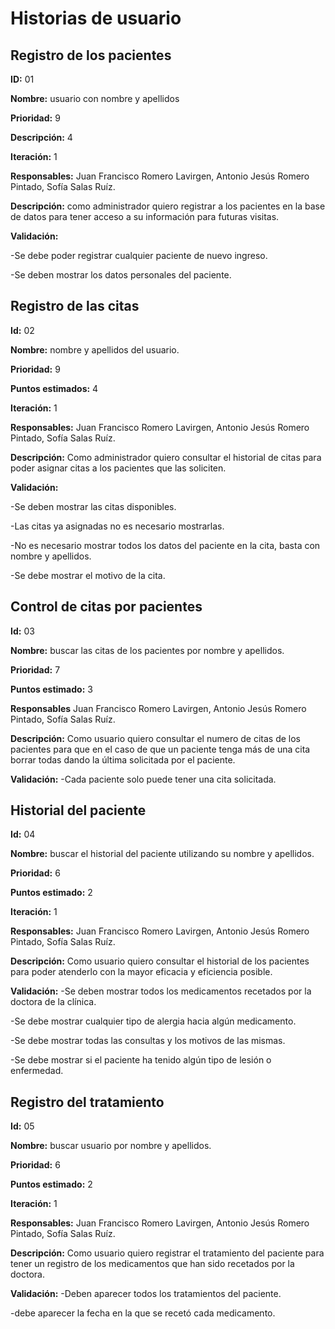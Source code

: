 # Historias de usuario  

## Registro de los pacientes

**ID:**  01

**Nombre:**   usuario con nombre y apellidos

**Prioridad:** 9  

**Descripción:**  4

**Iteración:**  1

**Responsables:**  Juan Francisco Romero Lavirgen, Antonio Jesús Romero Pintado, Sofía Salas Ruíz.

**Descripción:**  como administrador quiero registrar a los pacientes en la base de datos para tener acceso a su información para futuras visitas.

**Validación:**

-Se debe poder registrar cualquier paciente de nuevo ingreso.

-Se deben mostrar los datos personales del paciente.

## Registro de las citas

**Id:**  02

**Nombre:** nombre y apellidos del usuario.

**Prioridad:**  9

**Puntos estimados:**  4

**Iteración:**  1

**Responsables:**  Juan Francisco Romero Lavirgen, Antonio Jesús Romero Pintado, Sofía Salas Ruíz.

**Descripción:**  Como administrador quiero consultar el historial de citas para poder asignar citas a los pacientes que las soliciten.

**Validación:** 

-Se deben mostrar las citas disponibles.

-Las citas ya asignadas no es necesario mostrarlas.

-No es necesario mostrar todos los datos del paciente en la cita, basta con nombre y apellidos.

-Se debe mostrar el motivo de la cita.

## Control de citas por pacientes

**Id:**  03

**Nombre:**  buscar las citas de los pacientes por nombre y apellidos.

**Prioridad:**  7

**Puntos estimado:**  3

**Responsables**  Juan Francisco Romero Lavirgen, Antonio Jesús Romero Pintado, Sofía Salas Ruíz.

**Descripción:**  Como usuario quiero consultar el numero de citas de los pacientes para que en el caso de que un paciente tenga más de una cita borrar todas dando la última solicitada por el paciente.

**Validación:**
-Cada paciente solo puede tener una cita solicitada.

## Historial del paciente

**Id:**  04

**Nombre:**  buscar el historial del paciente utilizando su nombre y apellidos.

**Prioridad:**  6

**Puntos estimado:**  2

**Iteración:**  1

**Responsables:**  Juan Francisco Romero Lavirgen, Antonio Jesús Romero Pintado, Sofía Salas Ruíz.

**Descripción:**  Como usuario quiero consultar el historial de los pacientes para poder atenderlo con la mayor eficacia y eficiencia posible.

**Validación:**
-Se deben mostrar todos los medicamentos recetados por la doctora de la clínica.

-Se debe mostrar cualquier tipo de alergia hacia algún medicamento.

-Se debe mostrar todas las consultas y los motivos de las mismas.

-Se debe mostrar si el paciente ha tenido algún tipo de lesión o enfermedad.

## Registro del tratamiento

**Id:**  05

**Nombre:**  buscar usuario por nombre y apellidos.

**Prioridad:**  6

**Puntos estimado:**  2

**Iteración:**  1

**Responsables:**  Juan Francisco Romero Lavirgen, Antonio Jesús Romero Pintado, Sofía Salas Ruíz.

**Descripción:**  Como usuario quiero registrar el tratamiento del paciente para tener un registro de los medicamentos que han sido recetados por la doctora.

**Validación:**
-Deben aparecer todos los tratamientos del paciente.

-debe aparecer la fecha en la que se recetó cada medicamento.
